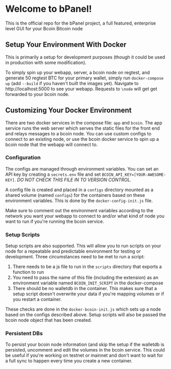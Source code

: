# Welcome to bPanel!

This is the official repo for the bPanel project, a full featured, enterprise level GUI for your Bcoin Bitcoin node

## Setup Your Environment With Docker
This is primarily a setup for development purposes (though it could be used in production with some modification).

To simply spin up your webapp, server, a bcoin node on regtest, and generate 50 regtest BTC for your primary wallet, simply run `docker-compose up` (add `--build` if you haven't built the images yet). Navigate to http://localhost:5000 to see your webapp. Requests to `\node` will get get forwarded to your bcoin node.

## Customizing Your Docker Environment
There are two docker services in the compose file: `app` and `bcoin`. The app service runs the web server which serves the static files for the front end and relays messages to a bcoin node. You can use custom configs to connect to an existing node, or use the bcoin docker service to spin up a bcoin node that the webapp will connect to.

### Configuration
The configs are managed through environment variables. You can set an API key by creating a `secrets.env` file and set `BCOIN_API_KEY=[YOUR-AWESOME-KEY]`. _DO NOT CHECK THIS FILE IN TO VERSION CONTROL._

A config file is created and placed in a `configs` directory mounted as a shared volume (named `configs`) for the containers based on these environment variables. This is done by the `docker-config-init.js` file.

Make sure to comment out the environment variables according to the network you want your webapp to connect to and/or what kind of node you want to run if you're running the bcoin service.

### Setup Scripts
Setup scripts are also supported. This will allow you to run scripts on your node for a repeatable and predictable environment for testing or development.
Three circumstances need to be met to run a script:
1. There needs to be a js file to run in the `scripts` directory that exports a function to run
2. You need to pass the name of this file (including the extension) as an environment variable named `BCOIN_INIT_SCRIPT` in the docker-compose
3. There should be no walletdb in the container. This makes sure that a setup script doesn't overwrite your data if you're mapping volumes or if you restart a container.

These checks are done in the `docker-bcoin-init.js` which sets up a node based on the configs described above. Setup scripts will also be passed the bcoin node object that has been created.

### Persistent DBs
To persist your bcoin node information (and skip the setup if the walletdb is persisted, uncomment and edit the volumes in the bcoin service. This could be useful if you're working on testnet or mainnet and don't want to wait for a full sync to happen every time you create a new container.
